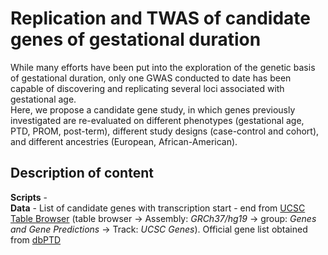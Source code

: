 # Replication and TWAS of candidate genes of gestational duration

While many efforts have been put into the exploration of the genetic basis of gestational duration, only one GWAS conducted to date has been capable of discovering and replicating several loci associated with gestational age.  
Here, we propose a candidate gene study, in which genes previously investigated are re-evaluated on different phenotypes (gestational age, PTD, PROM, post-term), different study designs (case-control and cohort), and different ancestries (European, African-American).  

## Description of content

**Scripts** -   
**Data** - List of candidate genes with transcription start - end from [UCSC Table Browser](https://genome.ucsc.edu/) (table browser -> Assembly: *GRCh37/hg19* -> group: *Genes and Gene Predictions* -> Track: *UCSC Genes*). Official gene list obtained from [dbPTD](http://ptbdb.cs.brown.edu/dbPTBv1.php)  




